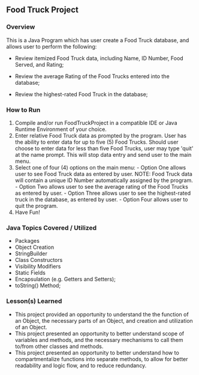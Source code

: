 ## Food Truck Project

### Overview

This is a Java Program which has user create a Food Truck database, and allows user to perform the following:

* Review itemized Food Truck data, including Name, ID Number, Food Served, and Rating;

* Review the average Rating of the Food Trucks entered into the database;

* Review the highest-rated Food Truck in the database;

### How to Run

  1.  Compile and/or run FoodTruckProject in a compatible IDE or Java Runtime Environment of your choice.
  2.  Enter relative Food Truck data as prompted by the program.  User has the ability to enter data for up to five (5) Food Trucks.  Should user choose to enter data  for less than five Food Trucks, user may type 'quit' at the name prompt.  This will stop data entry and send user to the main menu.
  3.  Select one of four (4) options on the main menu:
    - Option One allows user to see Food Truck data as entered by user.  NOTE: Food Truck data will contain a unique ID Number automatically assigned by the program.
    - Option Two allows user to see the average rating of the Food Trucks as entered by user.
    - Option Three allows user to see the highest-rated truck in the database, as entered by user.
    - Option Four allows user to quit the program.
  4. Have Fun!

### Java Topics Covered / Utilized

* Packages
* Object Creation
* StringBuilder
* Class Constructors
* Visibility Modifiers
* Static Fields
* Encapsulation (e.g. Getters and Setters);
* toString() Method;

### Lesson(s) Learned

* This project provided an opportunity to understand the the function of an Object, the necessary parts of an Object, and creation and utilization of an Object.
* This project presented an opportunity to better understand scope of variables and methods, and the necessary mechanisms to call them to/from other classes and methods.
* This project presented an opportunity to better understand how to compartmentalize functions into separate methods, to allow for better readability and logic flow, and to reduce redundancy.

